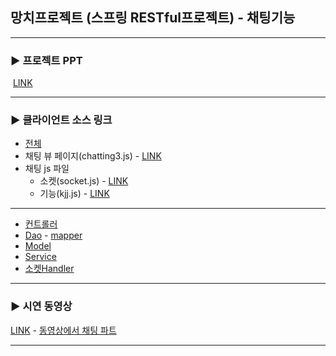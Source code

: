 ## 망치프로젝트 (스프링 RESTful프로젝트) - 채팅기능 

------

### ▶ 프로젝트 PPT

​	[LINK](https://docs.google.com/presentation/d/1DmOVaqESFTq9CG8V9gJBoi3uH0eRIA_U1siTAqJq2-U/edit#slide=id.g9ae78c4272_5_7)

------

### ▶  클라이언트 소스 링크

- [전체](https://github.com/seongMinS2/Mangchi-Final)
- 채팅 뷰 페이지(chatting3.js) - [LINK](https://github.com/alikwon/Mangchi-Final/tree/master/Mangch_Client/src/main/webapp/WEB-INF/views/chatting)
- 채팅 js 파일
  - 소켓(socket.js) - [LINK](https://github.com/alikwon/Mangchi-Final/blob/master/Mangch_Client/src/main/webapp/resources/js/kjj/socket.js)
  - 기능(kjj.js) - [LINK](https://github.com/alikwon/Mangchi-Final/blob/master/Mangch_Client/src/main/webapp/resources/js/kjj/kjj.js)

------

- [컨트롤러](https://github.com/alikwon/BIT_CAMP/blob/master/Spring_project/Mangch-chat/src/main/java/com/aia/mangch/controller/ChatController.java)
- [Dao](https://github.com/alikwon/BIT_CAMP/blob/master/Spring_project/Mangch-chat/src/main/java/com/aia/mangch/dao/ChatDao.java)  -  [mapper](https://github.com/alikwon/BIT_CAMP/blob/master/Spring_project/Mangch-chat/src/main/webapp/WEB-INF/mapper/ChatDao.xml)
- [Model](https://github.com/alikwon/BIT_CAMP/tree/master/Spring_project/Mangch-chat/src/main/java/com/aia/mangch/model)
- [Service](https://github.com/alikwon/BIT_CAMP/tree/master/Spring_project/Mangch-chat/src/main/java/com/aia/mangch/service)
- [소켓Handler](https://github.com/alikwon/BIT_CAMP/blob/master/Spring_project/Mangch-chat/src/main/java/com/aia/mangch/handler/EchoHandler.java)

------

###  ▶ 시연 동영상

[LINK](https://www.youtube.com/watch?v=47HEWiG-Sws&feature=emb_title) - [동영상에서 채팅 파트](https://www.youtube.com/watch?v=47HEWiG-Sws&t=243s)

------

